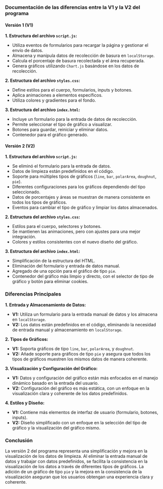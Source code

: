 ### Documentación de las diferencias entre la V1 y la V2 del programa

#### **Versión 1 (V1)**

**1. Estructura del archivo `script.js`:**
   - Utiliza eventos de formularios para recargar la página y gestionar el envío de datos.
   - Almacena y manipula datos de recolección de basura en `localStorage`.
   - Calcula el porcentaje de basura recolectada y el área recuperada.
   - Genera gráficos utilizando `Chart.js` basándose en los datos de recolección.

**2. Estructura del archivo `styles.css`:**
   - Define estilos para el cuerpo, formularios, inputs y botones.
   - Aplica animaciones a elementos específicos.
   - Utiliza colores y gradientes para el fondo.

**3. Estructura del archivo `index.html`:**
   - Incluye un formulario para la entrada de datos de recolección.
   - Permite seleccionar el tipo de gráfico a visualizar.
   - Botones para guardar, reiniciar y eliminar datos.
   - Contenedor para el gráfico generado.

#### **Versión 2 (V2)**

**1. Estructura del archivo `script.js`:**
   - Se eliminó el formulario para la entrada de datos.
   - Datos de limpieza están predefinidos en el código.
   - Soporte para múltiples tipos de gráficos (`line`, `bar`, `polarArea`, `doughnut`, `pie`).
   - Diferentes configuraciones para los gráficos dependiendo del tipo seleccionado.
   - Datos de porcentajes y áreas se muestran de manera consistente en todos los tipos de gráficos.
   - Eventos para cambiar el tipo de gráfico y limpiar los datos almacenados.

**2. Estructura del archivo `styles.css`:**
   - Estilos para el cuerpo, selectores y botones.
   - Se mantienen las animaciones, pero con ajustes para una mejor integración.
   - Colores y estilos consistentes con el nuevo diseño del gráfico.

**3. Estructura del archivo `index.html`:**
   - Simplificación de la estructura del HTML.
   - Eliminación del formulario y entrada de datos manual.
   - Agregado de una opción para el gráfico de tipo `pie`.
   - Contenedor del gráfico más limpio y directo, con el selector de tipo de gráfico y botón para eliminar cookies.

### Diferencias Principales

**1. Entrada y Almacenamiento de Datos:**
   - **V1:** Utiliza un formulario para la entrada manual de datos y los almacena en `localStorage`.
   - **V2:** Los datos están predefinidos en el código, eliminando la necesidad de entrada manual y almacenamiento en `localStorage`.

**2. Tipos de Gráficos:**
   - **V1:** Soporta gráficos de tipo `line`, `bar`, `polarArea`, y `doughnut`.
   - **V2:** Añade soporte para gráficos de tipo `pie` y asegura que todos los tipos de gráficos muestren los mismos datos de manera coherente.

**3. Visualización y Configuración del Gráfico:**
   - **V1:** Datos y configuración del gráfico están más enfocados en el manejo dinámico basado en la entrada del usuario.
   - **V2:** Configuración del gráfico es más estática, con un enfoque en la visualización clara y coherente de los datos predefinidos.

**4. Estilos y Diseño:**
   - **V1:** Contiene más elementos de interfaz de usuario (formulario, botones, inputs).
   - **V2:** Diseño simplificado con un enfoque en la selección del tipo de gráfico y la visualización del gráfico mismo.

### Conclusión

La versión 2 del programa representa una simplificación y mejora en la visualización de los datos de limpieza. Al eliminar la entrada manual de datos y trabajar con datos predefinidos, se facilita la consistencia en la visualización de los datos a través de diferentes tipos de gráficos. La adición de un gráfico de tipo `pie` y la mejora en la consistencia de la visualización aseguran que los usuarios obtengan una experiencia clara y coherente.
